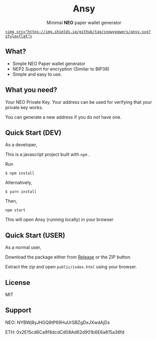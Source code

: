 <h1 align="center">Ansy</h1>

<p align="center">
  Minimal <b>NEO</b> paper wallet generator
</p>

<p align="center">
  <a href="https://github.com/snowypowers/ansy/releases">

    <img src="https://img.shields.io/github/tag/snowypowers/ansy.svg?style=flat">

  </a>
</p>

## What?

* Simple NEO Paper wallet generator
* NEP2 Support for encryption (Similar to BIP38)
* Simple and easy to use.

## What you need?

Your NEO Private Key. Your address can be used for verifying that your private key works.

You can generate a new address if you do not have one.

## Quick Start (DEV)

As a developer, 

This is a javascript project built with `npm` .

Run

```
$ npm install
```

Alternatively, 

```
$ yarn install
```

Then, 

```
npm start
```

This will open Ansy (running locally) in your browser

## Quick Start (USER)

As a normal user, 

Download the package either from [Release](https://github.com/snowypowers/ansy/releases) or the ZIP button.

Extract the zip and open `public/index.html` using your browser.

## License

MIT

## Support

NEO: NYBWj9yJHGQ8tP69HuUrSBZgDxJXwdAjDs

ETH: 0x2E15cd6Ca9f8dcdCd08Ad62d901b6E6a815a36fd

